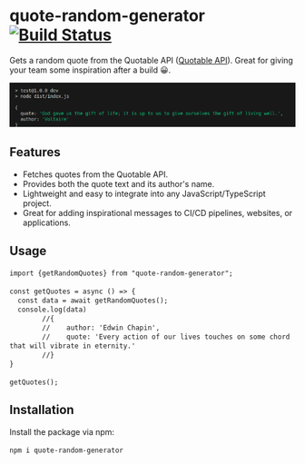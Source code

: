 # quote-random-generator [![Build Status](https://travis-ci.org/kdelmonte/get-random-quote.svg?branch=master)](https://travis-ci.org/kdelmonte/get-random-quote)

Gets a random quote from the Quotable API ([Quotable API](https://api.quotable.io)). Great for giving your team some inspiration after a build :grinning:.

![Build Message](media/image.png)

## Features

- Fetches quotes from the Quotable API.
- Provides both the quote text and its author's name.
- Lightweight and easy to integrate into any JavaScript/TypeScript project.
- Great for adding inspirational messages to CI/CD pipelines, websites, or applications.

## Usage

```
import {getRandomQuotes} from "quote-random-generator";

const getQuotes = async () => {
  const data = await getRandomQuotes();
  console.log(data)
        //{
        //    author: 'Edwin Chapin',
        //    quote: 'Every action of our lives touches on some chord that will vibrate in eternity.'
        //}
}

getQuotes();

```

## Installation

Install the package via npm:

`npm i quote-random-generator`

